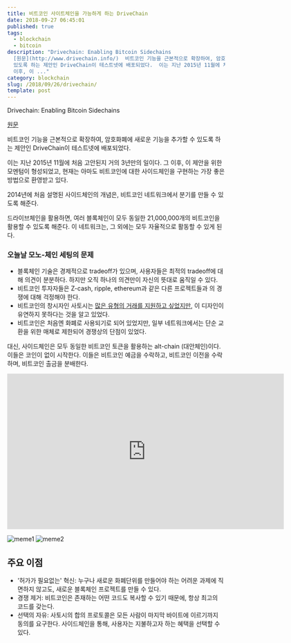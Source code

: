 ```yaml
---
title: 비트코인 사이트체인을 가능하게 하는 DriveChain
date: 2018-09-27 06:45:01
published: true
tags:
  - blockchain
  - bitcoin
description: "Drivechain: Enabling Bitcoin Sidechains
  [원문](http://www.drivechain.info/)  비트코인 기능을 근본적으로 확장하여, 암호화폐에 새로운 기능을 추가할 수
  있도록 하는 제안인 DriveChain이 테스트넷에 배포되었다.  이는 지난 2015년 11월에 처음 고안된지 거의 3년만의 일이다. 그
  이후, 이 ..."
category: blockchain
slug: /2018/09/26/drivechain/
template: post
---
```

Drivechain: Enabling Bitcoin Sidechains

[원문](http://www.drivechain.info/)

비트코인 기능을 근본적으로 확장하여, 암호화폐에 새로운 기능을 추가할 수 있도록 하는 제안인 DriveChain이 테스트넷에 배포되었다.

이는 지난 2015년 11월에 처음 고안된지 거의 3년만의 일이다. 그 이후, 이 제안을 위한 모멘텀이 형성되었고, 현재는 아마도 비트코인에 대한 사이드체인을 구현하는 가장 좋은 방법으로 환영받고 있다.

2014년에 처음 설명된 사이드체인의 개념은, 비트코인 네트워크에서 분기를 만들 수 있도록 해준다.

드라이브체인을 활용하면, 여러 블록체인이 모두 동일한 21,000,000개의 비트코인을 활용할 수 있도록 해준다. 이 네트워크는, 그 외에는 모두 자율적으로 활동할 수 있게 된다.

### 오늘날 모노-체인 세팅의 문제

- 블록체인 기술은 경제적으로 tradeoff가 있으며, 사용자들은 최적의 tradeoff에 대해 의견이 분분하다. 하지만 오직 하나의 의견만이 자신의 뜻대로 움직일 수 있다.
- 비트코인 투자자들은 Z-cash, ripple, ethereum과 같은 다른 프로젝트들과 의 경쟁에 대해 걱정해야 한다.
- 비트코인의 창시자인 사토시는 [많은 유형의 거래를 지원하고 싶었지만](https://satoshi.nakamotoinstitute.org/posts/bitcointalk/126/#selection-21.69-21.214), 이 디자인이 유연하지 못하다는 것을 알고 있었다.
- 비트코인은 처음엔 화폐로 사용되기로 되어 있었지만, 일부 네트워크에서는 단순 교환을 위한 매체로 제한되어 경쟁상의 단점이 있었다.

대신, 사이드체인은 모두 동일한 비트코인 토큰을 활용하는 alt-chain (대안체인)이다. 이들은 코인이 없이 시작한다. 이들은 비트코인 예금을 수락하고, 비트코인 이전을 수락하며, 비트코인 출금을 분배한다.

<iframe width="640px" height="360px" src="https://www.youtube.com/embed/gUbGT70wy5k" frameBorder="0" allow="autoplay; encrypted-media" allowFullScreen></iframe>

![meme1](http://www.drivechain.info/media/meme1.png)
![meme2](http://www.drivechain.info/media/meme2.png)

## 주요 이점

- '허가가 필요없는' 혁신: 누구나 새로운 화폐단위를 만들어야 하는 어려운 과제에 직면하지 않고도, 새로운 블록체인 프로젝트를 만들 수 있다.
- 경쟁 제거: 비트코인은 존재하는 어떤 코드도 복사할 수 있기 때문에, 항상 최고의 코드를 갖는다.
- 선택의 자유: 사토시의 합의 프로토콜은 모든 사람이 마지막 바이트에 이르기까지 동의를 요구한다. 사이드체인을 통해, 사용자는 지불하고자 하는 혜택을 선택할 수 있다.
